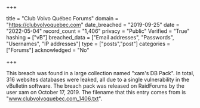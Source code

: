 +++

title = "Club Volvo Québec Forums"
domain = "https://clubvolvoquebec.com"
date_breached = "2019-09-25"
date = "2022-05-04"
record_count = "1,406"
privacy = "Public"
Verified = "True"
hashing = ["vB"]
breached_data = ["Email addresses", "Passwords", "Usernames", "IP addresses"]
type = ["posts","post"]
categories = ["Forums"]
acknowledged = "No"


+++


This breach was found in a large collection named "xam's DB Pack". In total, 316 websites databases were leaked, all due to a single vulnerability in the vBulletin software. The breach pack was released on RaidForums by the user xam on October 17, 2019. The filename that this entry comes from is "www.clubvolvoquebec.com_1406.txt".

